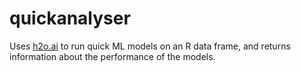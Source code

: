 # quickanalyser

Uses [h2o.ai](https://www.h2o.ai) to run quick ML models on an R data frame, and returns information about the performance of the models.
